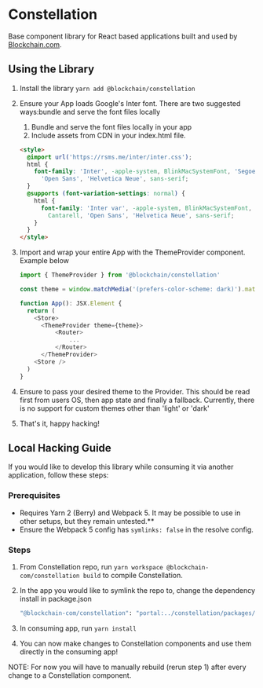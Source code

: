# Constellation

Base component library for React based applications built and used by [Blockchain.com](blockchain.com).

## Using the Library

1. Install the library `yarn add @blockchain/constellation`
2. Ensure your App loads Google's Inter font. There are two suggested ways:bundle and serve the font files locally
   1. Bundle and serve the font files locally in your app
   2. Include assets from CDN in your index.html file.

    ```html
    <style>
      @import url('https://rsms.me/inter/inter.css');
      html {
        font-family: 'Inter', -apple-system, BlinkMacSystemFont, 'Segoe UI', Roboto, Oxygen, Ubuntu, Cantarell,
          'Open Sans', 'Helvetica Neue', sans-serif;
      }
      @supports (font-variation-settings: normal) {
        html {
          font-family: 'Inter var', -apple-system, BlinkMacSystemFont, 'Segoe UI', Roboto, Oxygen, Ubuntu,
            Cantarell, 'Open Sans', 'Helvetica Neue', sans-serif;
        }
      }
    </style>
    ```

3. Import and wrap your entire App with the ThemeProvider component. Example below

    ```js
    import { ThemeProvider } from '@blockchain/constellation'

    const theme = window.matchMedia('(prefers-color-scheme: dark)').matches ? 'dark' : 'light'

    function App(): JSX.Element {
      return (
        <Store>
          <ThemeProvider theme={theme}>
              <Router>
                  ...
              </Router>
          </ThemeProvider>
        <Store />
      )
    }
    ```

4. Ensure to pass your desired theme to the Provider. This should be read first from users OS, then app state and finally a fallback. Currently, there is no support for custom themes other than 'light' or 'dark'
5. That's it, happy hacking!

## Local Hacking Guide

If you would like to develop this library while consuming it via another application, follow these steps:

### Prerequisites

- Requires Yarn 2 (Berry) and Webpack 5. It may be possible to use in other setups, but they remain untested.\*\*
- Ensure the Webpack 5 config has `symlinks: false` in the resolve config.

### Steps

1. From Constellation repo, run `yarn workspace @blockchain-com/constellation build` to compile Constellation.
2. In the app you would like to symlink the repo to, change the dependency install in package.json

   ```sh
   "@blockchain-com/constellation": "portal:../constellation/packages/constellation", // relative path may be different!
   ```

3. In consuming app, run `yarn install`
4. You can now make changes to Constellation components and use them directly in the consuming app!

NOTE: For now you will have to manually rebuild (rerun step 1) after every change to a Constellation component.
